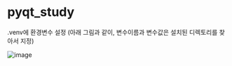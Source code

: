 ﻿# pyqt_study

.venv에 환경변수 설정 (아래 그림과 같이, 변수이름과 변수값은 설치된 디렉토리를 찾아서 지정)

 ![image](https://github.com/user-attachments/assets/a87e89eb-57a1-4865-be69-f580a15f5eca)

